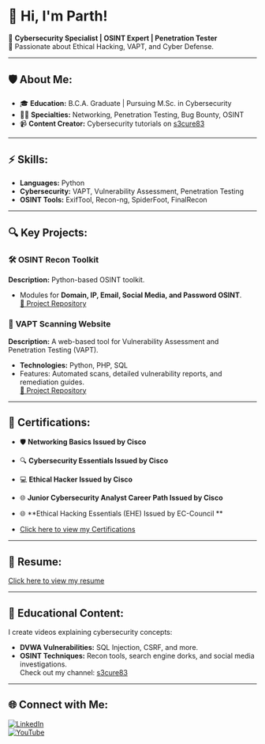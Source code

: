 # 👋 Hi, I'm Parth!  

🚀 **Cybersecurity Specialist | OSINT Expert | Penetration Tester**  
🔐 Passionate about Ethical Hacking, VAPT, and Cyber Defense.

---

## 🛡️ **About Me:**
- 🎓 **Education:** B.C.A. Graduate | Pursuing M.Sc. in Cybersecurity  
- 🧑‍💻 **Specialties:** Networking, Penetration Testing, Bug Bounty, OSINT  
- 📹 **Content Creator:** Cybersecurity tutorials on [s3cure83](https://www.youtube.com/@Secure83)  

---

## ⚡ **Skills:**
- **Languages:** Python  
- **Cybersecurity:** VAPT, Vulnerability Assessment, Penetration Testing  
- **OSINT Tools:** ExifTool, Recon-ng, SpiderFoot, FinalRecon  

---

## 🔍 **Key Projects:**

### 🛠️ **OSINT Recon Toolkit**  
**Description:** Python-based OSINT toolkit.  
- Modules for **Domain, IP, Email, Social Media, and Password OSINT**.  
[🔗 Project Repository](https://github.com/parth1886/osint-toolkit)

### 🔎 **VAPT Scanning Website**  
**Description:** A web-based tool for Vulnerability Assessment and Penetration Testing (VAPT).  
- **Technologies:** Python, PHP, SQL  
- Features: Automated scans, detailed vulnerability reports, and remediation guides.  
[🔗 Project Repository](https://github.com/parth1886/vapt-scanner)

---

## 📜 **Certifications:**
- 🛡️ **Networking Basics Issued by Cisco**  
- 🔍 **Cybersecurity Essentials Issued by Cisco**  
- 💻 **Ethical Hacker Issued by Cisco**  
- 🌐 **Junior Cybersecurity Analyst Career Path Issued by Cisco**
- 🌐 **Ethical Hacking Essentials (EHE) Issued by EC-Council **

- [Click here to view my Certifications](https://drive.google.com/drive/folders/1GVOdN8mcP4al0FLJNcy9_7Yv_2PlDB_w?usp=sharing)

---

## 📄 **Resume:**  
[Click here to view my resume](https://drive.google.com/file/d/1fM91iZbqnKdgfkFXL5FbdneSJlk8i6rI/view?usp=sharing)  

---

## 🎥 **Educational Content:**
I create videos explaining cybersecurity concepts:
- **DVWA Vulnerabilities:** SQL Injection, CSRF, and more.  
- **OSINT Techniques:** Recon tools, search engine dorks, and social media investigations.  
Check out my channel: [s3cure83](https://www.youtube.com/@Secure83)

---

## 🌐 **Connect with Me:**
[![LinkedIn](https://img.shields.io/badge/LinkedIn-Connect-blue)](https://www.linkedin.com/in/parth-virani-p9313515193)  
[![YouTube](https://img.shields.io/badge/YouTube-Subscribe-red)](https://www.youtube.com/@Secure83)  
